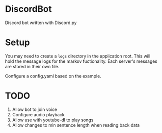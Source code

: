 # DiscordBot
Discord bot written with Discord.py

# Setup
You may need to create a `logs` directory in the application root. This will hold the message logs for the markov fuctionality. Each server's messages are stored in their own file.

Configure a config.yaml based on the example.

# TODO
1. Allow bot to join voice
2. Configure audio playback
3. Allow use with youtube-dl to play songs
4. Allow changes to min sentence length when reading back data